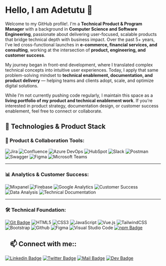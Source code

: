 
# Hello, I am Adetutu 👋

Welcome to my GitHub profile!. I'm a **Technical Product & Program Manager** with a background in **Computer Science and Software Engineering**, passionate about delivering user-focused, scalable products that bridge technical depth with business impact. Over the past 5+ years, I’ve led cross-functional launches in **e-commerce, financial services, and consulting**, working at the intersection of **product, engineering, and customer success**.

My journey began in front-end development, where I translated complex technical concepts into intuitive user experiences. Today, I apply that same problem-solving mindset to **technical enablement, documentation, and product delivery** — helping teams and clients adopt, scale, and optimize digital solutions.

<!-- ---

## 💡 What you’ll find here
- **Case studies & documentation samples** — sanitized project examples showcasing how I manage beta programs, documentation, and customer feedback loops.  
- **Technical enablement templates** — PRDs, BRDs, onboarding playbooks, API quickstarts, and UAT checklists designed for SaaS and ad-tech environments.  
- **Archived engineering projects** — selected front-end prototypes and learning projects from my earlier career as a software engineer.

--- -->

While I’m not currently pushing code regularly, I maintain this space as a **living portfolio of my product and technical enablement work**. If you’re interested in product strategy, documentation design, or customer success enablement, feel free to connect or collaborate.


<!-- ### 👯 Technologies I Use -->

## 👯 Technologies & Product Stack

 ### 🧩 Product & Collaboration Tools: ###
 [](#) 
<img alt="Jira" src="https://img.shields.io/badge/Jira-0052CC.svg?style=for-the-badge&logo=jira&logoColor=white"/>
<img alt="Confluence" src="https://img.shields.io/badge/Confluence-172B4D.svg?style=for-the-badge&logo=confluence&logoColor=white"/>
<img alt="Azure DevOps" src="https://img.shields.io/badge/Azure%20DevOps-0078D7.svg?style=for-the-badge&logo=azure-devops&logoColor=white"/>
<img alt="HubSpot" src="https://img.shields.io/badge/HubSpot-FF7A59.svg?style=for-the-badge&logo=hubspot&logoColor=white"/>
<img alt="Slack" src="https://img.shields.io/badge/Slack-4A154B.svg?style=for-the-badge&logo=slack&logoColor=white"/>
<img alt="Postman" src="https://img.shields.io/badge/Postman-FF6C37.svg?style=for-the-badge&logo=postman&logoColor=white"/>
<img alt="Swagger" src="https://img.shields.io/badge/Swagger-85EA2D.svg?style=for-the-badge&logo=swagger&logoColor=black"/>
<img alt="Figma" src="https://img.shields.io/badge/Figma-%23F24E1E.svg?style=for-the-badge&logo=figma&logoColor=white"/>
<img alt="Microsoft Teams" src="https://img.shields.io/badge/Microsoft%20Teams-6264A7.svg?style=for-the-badge&logo=microsoft-teams&logoColor=white"/>
<hr>

### 📊 Analytics & Customer Success:
[](#) 
<img alt="Mixpanel" src="https://img.shields.io/badge/Mixpanel-7856FF.svg?style=for-the-badge&logo=mixpanel&logoColor=white"/>
<img alt="Firebase" src="https://img.shields.io/badge/Firebase-FFCA28.svg?style=for-the-badge&logo=firebase&logoColor=black"/>
<img alt="Google Analytics" src="https://img.shields.io/badge/Google%20Analytics-E37400.svg?style=for-the-badge&logo=google-analytics&logoColor=white"/>
<img alt="Customer Success" src="https://img.shields.io/badge/Customer%20Success-1E90FF.svg?style=for-the-badge&logo=target&logoColor=white"/>
<img alt="Data Analysis" src="https://img.shields.io/badge/Data%20Analysis-4285F4.svg?style=for-the-badge&logo=google-analytics&logoColor=white"/>
<img alt="Technical Documentation" src="https://img.shields.io/badge/Documentation-2D9CDB.svg?style=for-the-badge&logo=read-the-docs&logoColor=white"/>
<hr>

### 🛠️ Technical Foundation: ###
[![Git Badge](https://img.shields.io/badge/Git-20232A?style=for-the-badge&logo=Git&logoColor=61DAFB)](#) 
<img alt="HTML5" src="https://img.shields.io/badge/html5-%23E34F26.svg?style=for-the-badge&logo=html5&logoColor=white"/>
<img alt="CSS3" src="https://img.shields.io/badge/css3-%231572B6.svg?style=for-the-badge&logo=css3&logoColor=white"/>
<img alt="JavaScript" src="https://img.shields.io/badge/javascript-%23323330.svg?style=for-the-badge&logo=javascript&logoColor=%23F7DF1E"/>
<img alt="Vue.js" src="https://img.shields.io/badge/vue-Vue.js-yellowgreen.svg?"/>
<img alt="TailwindCSS" src="https://img.shields.io/badge/tailwind css-%2338B2AC.svg?style=for-the-badge&logo=tailwind-css&logoColor=white"/>
<img alt="Bootstrap" src="https://img.shields.io/badge/bootstrap-%23563D7C.svg?style=for-the-badge&logo=bootstrap&logoColor=white"/>
<img alt="Github" src="https://img.shields.io/badge/github-%23000000.svg?style=for-the-badge&logo=github&logoColor=white"/>
<img alt="Figma" src="https://img.shields.io/badge/figma-%23F24E1E.svg?style=for-the-badge&logo=figma&logoColor=white" />
<img alt="Visual Studio Code" src="https://img.shields.io/badge/Visual Studio Code-0078d7.svg?style=for-the-badge&logo=visual-studio-code&logoColor=white"/>
[![npm Badge](https://img.shields.io/badge/npm-20232A?style=for-the-badge&logo=npm&logoColor=61DAFB)](#) 


<h2><a id="user-content-about-me" class="anchor" aria-hidden="true" href="#about-me"><svg class="octicon octicon-link" viewBox="0 0 16 16" version="1.1" width="16" height="16" aria-hidden="true"></a>📫 Connect with me::</h2>
  
  [![Linkedin Badge](https://img.shields.io/badge/LinkedIn-0077B5?style=for-the-badge&logo=linkedin&logoColor=white)](https://www.linkedin.com/in/adetutu-gbangbola-05a48070/)
  [![Twitter Badge](https://img.shields.io/badge/Twitter-1DA1F2?style=for-the-badge&logo=twitter&logoColor=white)](https://twitter.com/adetutu2222)
  [![Mail Badge](https://img.shields.io/badge/Gmail-D14836?style=for-the-badge&logo=gmail&logoColor=white)](mailto:adetutugbangbola777@gmail.com) 
  [![Dev Badge](https://img.shields.io/badge/Dev-000000?style=for-the-badge&logo=Dev&logoColor=white)](https://dev.to/adetutu777)



<!-- Welcome to my GitHub profile! I'm a meticulous and versatile professional, armed with a BSc. degree in computer science. My expertise lies in product management, front-end development, blockchain development, and technical writing. I firmly believe in adopting a mobile-first approach to deliver exceptional user experiences.

I am passionate about continuous learning and leveraging new technologies to fuel my creativity. During my leisure time, you'll often find me immersed in music, engaging in captivating reads, honing my writing skills, or enjoying quality time with my cherished friends and family.

Here's a glimpse into my current endeavors:

🌱 Presently, I'm actively working with Vue.js and Nuxt.js, while also expanding my knowledge in React and Solidity.
Additionally, I contribute my skills as a technical product manager, fostering the successful development and launch of cutting-edge products.
Feel free to explore my repositories and connect with me. Let's collaborate and build amazing things together! -->

<!-- 

**Adetutu777/Adetutu777** is a ✨ _special_ ✨ repository because its `README.md` (this file) appears on your GitHub profile.

Here are some ideas to get you started:

- 🔭 I’m currently working on ...
- 🌱 I’m currently learning ...
- 👯 I’m looking to collaborate on ...
- 🤔 I’m looking for help with ...
- 💬 Ask me about ...
- 📫 How to reach me: ...
- 😄 Pronouns: ...
- ⚡ Fun fact: ...





